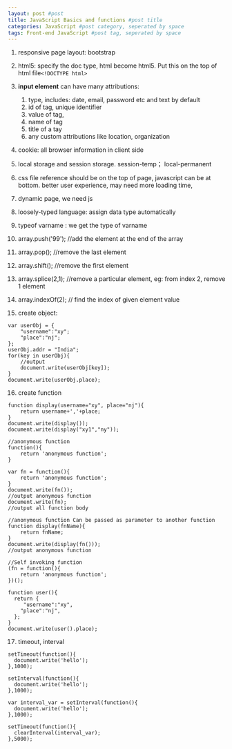 ```yaml
---
layout: post #post
title: JavaScript Basics and functions #post title
categories: JavaScript #post category, seperated by space
tags: Front-end JavaScript #post tag, seperated by space
---
```



1. responsive page layout: bootstrap

2. html5: specify the doc type, html become html5. Put this on the top of html file`<!DOCTYPE html>`

3. **input element** can have many attributions:
    1. type, includes: date, email, password etc and text by default
    4. id of tag, unique identifier
    5. value of tag, 
    6. name of tag
    7. title of a tay
    8. any custom attributions like location, organization
4. cookie: all browser information in client side
5. local storage and session storage. session-temp； local-permanent
6. css file reference should be on the top of page, javascript can be at bottom. better user experience, may need more loading time,
7. dynamic page, we need js
8. loosely-typed language: assign data type automatically
9. typeof varname : we get the type of varname
10. array.push('99'); //add the element at the end of the array
11. array.pop(); //remove the last element
12. array.shift(); //remove the first element
13. array.splice(2,1); //remove a particular element, eg: from index 2, remove 1 element
14. array.indexOf(2); // find the index of given element value
15. create object: 
```
var userObj = {
    "username":"xy";
    "place":"nj";
};
userObj.addr = "India";
for(key in userObj){
    //output
    document.write(userObj[key]);
}
document.write(userObj.place);
```
16. create function
```
function display(username="xy", place="nj"){
    return username+','+place;
}
document.write(display());
document.write(display("xy1","ny"));
```

```
//anonymous function
function(){
    return 'anonymous function';
}
```

```
var fn = function(){
    return 'anonymous function';
}
document.write(fn());
//output anonymous function
document.write(fn);
//output all function body

//anonymous function Can be passed as parameter to another function
function display(fnName){
    return fnName;
}
document.write(display(fn()));
//output anonymous function
```

```
//Self invoking function
(fn = function(){
    return 'anonymous function';
})();
```

```
function user(){
  return {
     "username":"xy",
    "place":"nj",
  };
}
document.write(user().place);
```

17. timeout, interval
```
setTimeout(function(){
  document.write('hello');
},1000);
```

```
setInterval(function(){
  document.write('hello');
},1000);
```

```
var interval_var = setInterval(function(){
  document.write('hello');
},1000);

setTimeout(function(){
  clearInterval(interval_var);
},5000);
```

